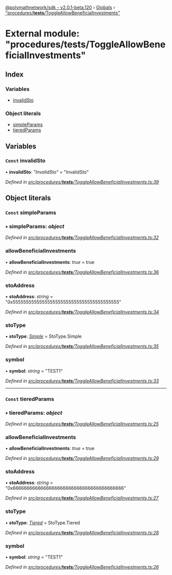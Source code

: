 [@polymathnetwork/sdk - v2.0.1-beta.120](../README.md) › [Globals](../globals.md) › ["procedures/**tests**/ToggleAllowBeneficialInvestments"](_procedures___tests___toggleallowbeneficialinvestments_.md)

# External module: "procedures/**tests**/ToggleAllowBeneficialInvestments"

## Index

### Variables

- [invalidSto](_procedures___tests___toggleallowbeneficialinvestments_.md#const-invalidsto)

### Object literals

- [simpleParams](_procedures___tests___toggleallowbeneficialinvestments_.md#const-simpleparams)
- [tieredParams](_procedures___tests___toggleallowbeneficialinvestments_.md#const-tieredparams)

## Variables

### `Const` invalidSto

• **invalidSto**: _"InvalidSto"_ = "InvalidSto"

_Defined in [src/procedures/**tests**/ToggleAllowBeneficialInvestments.ts:39](https://github.com/PolymathNetwork/polymath-sdk/blob/1da5bc5/src/procedures/__tests__/ToggleAllowBeneficialInvestments.ts#L39)_

## Object literals

### `Const` simpleParams

### ▪ **simpleParams**: _object_

_Defined in [src/procedures/**tests**/ToggleAllowBeneficialInvestments.ts:32](https://github.com/PolymathNetwork/polymath-sdk/blob/1da5bc5/src/procedures/__tests__/ToggleAllowBeneficialInvestments.ts#L32)_

### allowBeneficialInvestments

• **allowBeneficialInvestments**: _true_ = true

_Defined in [src/procedures/**tests**/ToggleAllowBeneficialInvestments.ts:36](https://github.com/PolymathNetwork/polymath-sdk/blob/1da5bc5/src/procedures/__tests__/ToggleAllowBeneficialInvestments.ts#L36)_

### stoAddress

• **stoAddress**: _string_ = "0x5555555555555555555555555555555555555555"

_Defined in [src/procedures/**tests**/ToggleAllowBeneficialInvestments.ts:34](https://github.com/PolymathNetwork/polymath-sdk/blob/1da5bc5/src/procedures/__tests__/ToggleAllowBeneficialInvestments.ts#L34)_

### stoType

• **stoType**: _[Simple](../enums/_types_index_.stotype.md#simple)_ = StoType.Simple

_Defined in [src/procedures/**tests**/ToggleAllowBeneficialInvestments.ts:35](https://github.com/PolymathNetwork/polymath-sdk/blob/1da5bc5/src/procedures/__tests__/ToggleAllowBeneficialInvestments.ts#L35)_

### symbol

• **symbol**: _string_ = "TEST1"

_Defined in [src/procedures/**tests**/ToggleAllowBeneficialInvestments.ts:33](https://github.com/PolymathNetwork/polymath-sdk/blob/1da5bc5/src/procedures/__tests__/ToggleAllowBeneficialInvestments.ts#L33)_

---

### `Const` tieredParams

### ▪ **tieredParams**: _object_

_Defined in [src/procedures/**tests**/ToggleAllowBeneficialInvestments.ts:25](https://github.com/PolymathNetwork/polymath-sdk/blob/1da5bc5/src/procedures/__tests__/ToggleAllowBeneficialInvestments.ts#L25)_

### allowBeneficialInvestments

• **allowBeneficialInvestments**: _true_ = true

_Defined in [src/procedures/**tests**/ToggleAllowBeneficialInvestments.ts:29](https://github.com/PolymathNetwork/polymath-sdk/blob/1da5bc5/src/procedures/__tests__/ToggleAllowBeneficialInvestments.ts#L29)_

### stoAddress

• **stoAddress**: _string_ = "0x6666666666666666666666666666666666666666"

_Defined in [src/procedures/**tests**/ToggleAllowBeneficialInvestments.ts:27](https://github.com/PolymathNetwork/polymath-sdk/blob/1da5bc5/src/procedures/__tests__/ToggleAllowBeneficialInvestments.ts#L27)_

### stoType

• **stoType**: _[Tiered](../enums/_types_index_.stotype.md#tiered)_ = StoType.Tiered

_Defined in [src/procedures/**tests**/ToggleAllowBeneficialInvestments.ts:28](https://github.com/PolymathNetwork/polymath-sdk/blob/1da5bc5/src/procedures/__tests__/ToggleAllowBeneficialInvestments.ts#L28)_

### symbol

• **symbol**: _string_ = "TEST1"

_Defined in [src/procedures/**tests**/ToggleAllowBeneficialInvestments.ts:26](https://github.com/PolymathNetwork/polymath-sdk/blob/1da5bc5/src/procedures/__tests__/ToggleAllowBeneficialInvestments.ts#L26)_
